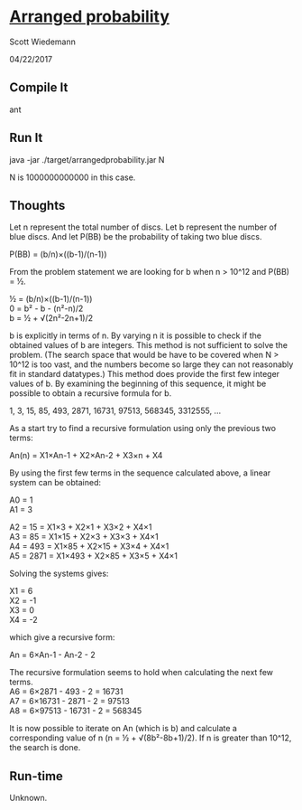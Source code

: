 # [Arranged probability](http://projecteuler.net/problem=100)
Scott Wiedemann

04/22/2017

## Compile It
ant


## Run It
java -jar ./target/arrangedprobability.jar N

N is 1000000000000 in this case.

## Thoughts

Let n represent the total number of discs.  Let b represent the number of blue discs.  And let P(BB) be the probability of taking two blue discs.  

P(BB) = (b/n)×((b-1)/(n-1))

From the problem statement we are looking for b when n > 10^12 and P(BB) = ½.

½ = (b/n)×((b-1)/(n-1))  
0 = b² - b - (n²-n)/2  
b = ½ + √(2n²-2n+1)/2  

b is explicitly in terms of n.  By varying n it is possible to check if the obtained values of b are integers.  This method is not sufficient to solve the problem. (The search space that would be have to be covered when N > 10^12 is too vast, and the numbers become so large they can not reasonably fit in standard datatypes.)  This method does provide the first few integer values of b.  By examining the beginning of this sequence, it might be possible to obtain a recursive formula for b.

1, 3, 15, 85, 493, 2871, 16731, 97513, 568345, 3312555, ...  

As a start try to find a recursive formulation using only the previous two terms:

An(n) = X1×An-1 + X2×An-2 + X3×n + X4  

By using the first few terms in the sequence calculated above, a linear system can be obtained:

A0 = 1  
A1 = 3  

A2 = 15   = X1×3   + X2×1  + X3×2 + X4×1  
A3 = 85   = X1×15  + X2×3  + X3×3 + X4×1  
A4 = 493  = X1×85  + X2×15 + X3×4 + X4×1  
A5 = 2871 = X1×493 + X2×85 + X3×5 + X4×1  

Solving the systems gives:

X1 = 6  
X2 = -1  
X3 = 0  
X4 = -2  

which give a recursive form:

An = 6×An-1 - An-2 - 2  

The recursive formulation seems to hold when calculating the next few terms.  
A6 = 6×2871 - 493 - 2    = 16731  
A7 = 6×16731 - 2871 - 2  = 97513  
A8 = 6×97513 - 16731 - 2 = 568345  

It is now possible to iterate on An (which is b) and calculate a corresponding value of n (n = ½ + √(8b²-8b+1)/2).  If n is greater than 10^12, the search is done.

## Run-time
Unknown.
